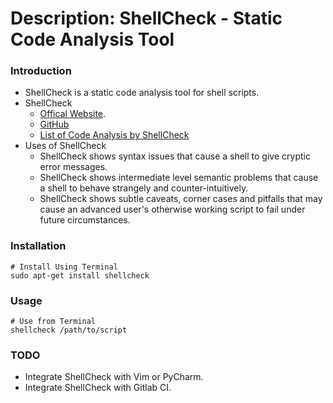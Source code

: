 # Description: ShellCheck - Static Code Analysis Tool

### Introduction
* ShellCheck is a static code analysis tool for shell scripts.
* ShellCheck
    - [Offical Website](https://www.shellcheck.net/).
    - [GitHub](https://github.com/koalaman/shellcheck)
    - [List of Code Analysis by ShellCheck](https://github.com/koalaman/shellcheck/blob/master/README.md#user-content-gallery-of-bad-code)
* Uses of ShellCheck
    - ShellCheck shows syntax issues that cause a shell to give cryptic error messages.
    - ShellCheck shows intermediate level semantic problems that cause a shell to behave strangely and 
      counter-intuitively.
    - ShellCheck shows subtle caveats, corner cases and pitfalls that may cause an advanced user's otherwise working 
      script to fail under future circumstances.

### Installation
``` 
# Install Using Terminal
sudo apt-get install shellcheck
```
### Usage
```
# Use from Terminal
shellcheck /path/to/script
```

### TODO
* Integrate ShellCheck with Vim or PyCharm.
* Integrate ShellCheck with Gitlab CI.
